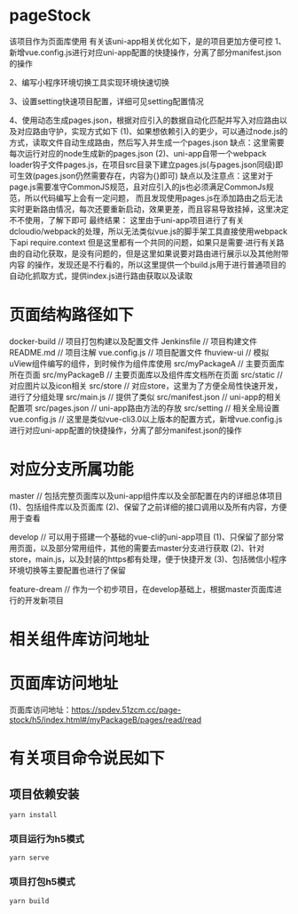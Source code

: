 # pageStock
该项目作为页面库使用
有关该uni-app相关优化如下，是的项目更加方便可控
1、新增vue.config.js进行对应uni-app配置的快捷操作，分离了部分manifest.json的操作

2、编写小程序环境切换工具实现环境快速切换

3、设置setting快速项目配置，详细可见setting配置情况

4、使用动态生成pages.json，根据对应引入的数据自动化匹配并写入对应路由以及对应路由守护，实现方式如下
(1)、如果想依赖引入的更少，可以通过node.js的方式，读取文件自动生成路由，然后写入并生成一个pages.json
缺点：这里需要每次运行对应的node生成新的pages.json
(2)、uni-app自带一个webpack loader钩子文件pages.js，在项目src目录下建立pages.js(与pages.json同级)即可生效(pages.json仍然需要存在，内容为{}即可)
缺点以及注意点：这里对于page.js需要准守CommonJS规范，且对应引入的js也必须满足CommonJs规范，所以代码编写上会有一定问题，
而且发现使用pages.js在添加路由之后无法实时更新路由情况，每次还要重新启动，效果更差，而且容易导致挂掉，这里决定不不使用，了解下即可
最终结果：
这里由于uni-app项目进行了有关dcloudio/webpack的处理，所以无法类似vue.js的脚手架工具直接使用webpack下api require.context
但是这里都有一个共同的问题，如果只是需要·进行有关路由的自动化获取，是没有问题的，但是这里如果说要对路由进行展示以及其他附带内容
的操作，发现还是不行看的，所以这里提供一个build.js用于进行普通项目的自动化抓取方式，提供index.js进行路由获取以及读取

# 页面结构路径如下
docker-build   // 项目打包构建以及配置文件
Jenkinsfile    // 项目构建文件
README.md      // 项目注解
vue.config.js  // 项目配置文件
fhuview-ui     // 模拟uView组件编写的组件，到时候作为组件库使用
src/myPackageA // 主要页面库所在页面
src/myPackageB // 主要页面库以及组件库文档所在页面
src/static     // 对应图片以及icon相关
src/store      // 对应store，这里为了方便全局性快速开发，进行了分组处理
src/main.js    // 提供了类似
src/manifest.json // uni-app的相关配置项
src/pages.json // uni-app路由方法的存放
src/setting    // 相关全局设置
vue.config.js  // 这里是类似vue-cli3.0以上版本的配置方式，新增vue.config.js进行对应uni-app配置的快捷操作，分离了部分manifest.json的操作


# 对应分支所属功能
master          // 包括完整页面库以及uni-app组件库以及全部配置在内的详细总体项目
(1)、包括组件库以及页面库
(2)、保留了之前详细的接口调用以及所有内容，方便用于查看

develop         // 可以用于搭建一个基础的vue-cli的uni-app项目
(1)、只保留了部分常用页面，以及部分常用组件，其他的需要去master分支进行获取
(2)、针对store，main.js，以及封装的https都有处理，便于快捷开发
(3)、包括微信小程序环境切换等主要配置也进行了保留

feature-dream   // 作为一个初步项目，在develop基础上，根据master页面库进行的开发新项目


# 相关组件库访问地址

# 页面库访问地址
页面库访问地址：https://spdev.51zcm.cc/page-stock/h5/index.html#/myPackageB/pages/read/read

# 有关项目命令说民如下
## 项目依赖安装
```
yarn install
```

### 项目运行为h5模式
```
yarn serve
```

### 项目打包h5模式
```
yarn build
```

